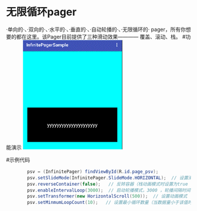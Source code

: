 # 无限循环pager
·单向的·、·双向的·、·水平的·、·垂直的·、·自动轮播的·、·无限循环的· pager，所有你想要的都在这里。该Pager目前提供了三种滑动效果———— 覆盖、滚动、栈。
#功能演示
![功能演示动画](https://github.com/sunstar1chen/InfinitePager/blob/master/pager_guide_video.gif "pager 功能演示")

#示例代码
```Java
        psv = (InfinitePager) findViewById(R.id.page_psv);
        psv.setSlideMode(InfinitePager.SlideMode.HORIZONTAL);  // 设置滑动模式
        psv.reverseContainer(false);   // 反转容器（栈动画模式时设置为true ， 其它为 false）
        psv.enableIntervalLoop(3000);  // 启动轮播模式，3000 ，轮播间隔时间
        psv.setTransformer(new HorizontalScroll(500));  // 设置动画模式
        psv.setMinmumLoopCount(10);   // 设置最小循环数量（当数据量小于该值时，循环模式设置为true 无效）
```

